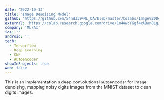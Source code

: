 ```yaml
---
date: '2022-10-13'
title: 'Image Denoising Model'
github: 'https://github.com/54nd339/ML_DA/blob/master/Colabs/Image%20Denoising.ipynb'
external: 'https://colab.research.google.com/drive/1o44wcYGgf4xABon8LgJwIQI20zR1ilqo?usp=sharing'
company: 'ML/AI'
ios: ''
android: ''
tech:
  - Tensorflow
  - Deep Learning
  - CNN
  - Autoencoder
showInProjects: true
web: false
---
```

This is an implementation a deep convolutional autoencoder for image denoising, mapping noisy digits images from the MNIST dataset to clean digits images.
